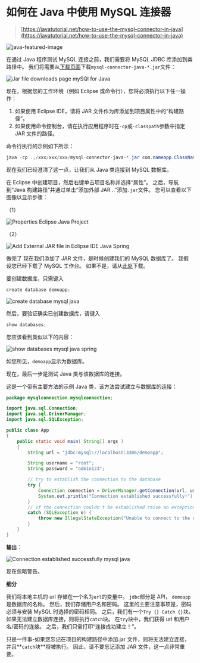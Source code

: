# 如何在 Java 中使用 MySQL 连接器

> [https://javatutorial.net/how-to-use-the-mysql-connector-in-java](https://javatutorial.net/how-to-use-the-mysql-connector-in-java)

![java-featured-image](img/e0db051dedc1179e7424b6d998a6a772.jpg)

在通过 Java 程序测试 MySQL 连接之前，我们需要将 MySQL JDBC 库添加到类路径中。 我们将需要从[下载页面](https://dev.mysql.com/downloads/connector/j/5.1.html)下载`mysql-connector-java-*.jar`文件：

![Jar file downloads page mySQl for Java](img/d4f148377113c3991b0e0a18b3550d53.jpg)

现在，根据您的工作环境（例如 Eclipse 或命令行），您将必须执行以下任一操作：

1.  如果使用 Eclipse IDE，请将 JAR 文件作为库添加到项目属性中的“构建路径”。
2.  如果使用命令控制台，请在执行应用程序时在`-cp`或`-classpath`参数中指定 JAR 文件的路径。

命令行执行的示例如下所示：

```java
java -cp .;/xxx/xxx/xxx/mysql-connector-java-*.jar com.nameapp.ClassName
```

现在我们已经澄清了这一点，让我们从 Java 类连接到 MySQL 数据库。

在 Eclipse 中创建项目，然后右键单击项目名称并选择“属性”。 之后，导航到“Java 构建路径”并通过单击“添加外部 JAR ..”添加`.jar`文件。 您可以查看以下图像以显示步骤：

（1）

![Properties Eclipse Java Project](img/995b6f482cbbddb4e9a5f6f6cea4346a.jpg)

（2）

![Add External JAR file in Eclipse IDE Java Spring](img/4f1a9685cf510a48c5e65ade86263673.jpg)

做完了 现在我们添加了 JAR 文件，是时候创建我们的 MySQL 数据库了。 我假设您已经下载了 MySQL 工作台。 如果不是，请从[此处](https://dev.mysql.com/downloads/workbench/)下载。

要创建数据库，只需键入

```java
create database demoapp;
```

![create database mysql java](img/c79a8c7355de15320b8ba04f90e58119.jpg)

然后，要验证确实已创建数据库，请键入

```java
show databases;
```

您应该看到类似以下的内容：

![show databases mysql java spring](img/f17b47c35b3221310afbf3723fa0fe15.jpg)

如您所见，`demoapp`显示为数据库。

现在，最后一步是测试 Java 类与该数据库的连接。

这是一个带有主要方法的示例 Java 类，该方法尝试建立与数据库的连接：

```java
package mysqlconnection.mysqlconnection;

import java.sql.Connection;
import java.sql.DriverManager;
import java.sql.SQLException;

public class App 
{
    public static void main( String[] args )
    {
        String url = "jdbc:mysql://localhost:3306/demoapp";

        String username = "root";
        String password = "admin123";

        // try to establish the connection to the database
        try {
        	Connection connection = DriverManager.getConnection(url, username, password);
        	System.out.println("Connection established successfully!");
        }
        // if the connection couldn't be established raise an exception
        catch (SQLException e) {
        	throw new IllegalStateException("Unable to connect to the database. " + e.getMessage());
        }
    }
}

```

**输出**：

![Connection established successfully mysql java](img/278c0e9aaa622d0056733ce22bed4a26.jpg)

现在忽略警告。

**细分**

我们将本地主机的 url 存储在一个名为`url`的变量中。 `jdbc`部分是 API， `demoapp`是数据库的名称。 然后，我们存储用户名和密码。 这里的主要注意事项是，密码必须与安装 MySQL 时选择的密码相同。 之后，我们有一个`Try {} Catch {}`块。 如果无法建立数据库连接，则将执行`catch`块。 在`try`块中，我们获得 url 和用户名/密码的连接。 之后，我们只需打印“连接成功建立！”。

只是一件事-如果您忘记在项目的构建路径中添加.jar 文件，则将无法建立连接，并且**`catch`块**将被执行。 因此，请不要忘记添加 JAR 文件，这一点非常重要。